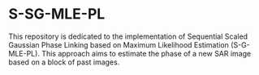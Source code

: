 # S-SG-MLE-PL

This repository is dedicated to the implementation of Sequential Scaled Gaussian Phase Linking based on Maximum Likelihood Estimation (S-G-MLE-PL). This approach aims to estimate the phase of a new SAR image based on a block of past images. 
